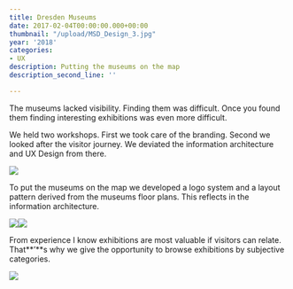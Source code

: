```yaml
---
title: Dresden Museums
date: 2017-02-04T00:00:00.000+00:00
thumbnail: "/upload/MSD_Design_3.jpg"
year: '2018'
categories:
- UX
description: Putting the museums on the map
description_second_line: ''

---
```

The museums lacked visibility. Finding them was difficult. Once you found them finding interesting exhibitions was even more difficult.

We held two workshops. First we took care of the branding. Second we looked after the visitor journey. We deviated the information architecture and UX Design from there.

![](/upload/MSD_Overview_3.jpg)

To put the museums on the map we developed a logo system and a layout pattern derived from the museums floor plans. This reflects in the information architecture.

![](/upload/MSD_Design_1.jpg)![](/upload/MSD_Design_2.jpg)

From experience I know exhibitions are most valuable if visitors can relate. That**’**s why we give the opportunity to browse exhibitions by subjective categories.

![](/upload/MSD_Design_3.jpg)